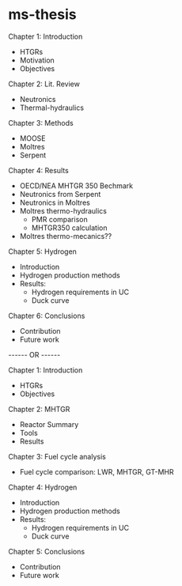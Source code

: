 # ms-thesis

Chapter 1: Introduction
* HTGRs
* Motivation
* Objectives

Chapter 2: Lit. Review
* Neutronics
* Thermal-hydraulics

Chapter 3: Methods
* MOOSE
* Moltres
* Serpent

Chapter 4: Results
* OECD/NEA MHTGR 350 Bechmark
* Neutronics from Serpent
* Neutronics in Moltres
* Moltres thermo-hydraulics
	* PMR comparison
	* MHTGR350 calculation
* Moltres thermo-mecanics??

Chapter 5: Hydrogen
* Introduction
* Hydrogen production methods
* Results:
	- Hydrogen requirements in UC
	- Duck curve

Chapter 6: Conclusions
* Contribution
* Future work


------ OR ------

Chapter 1: Introduction
* HTGRs
* Objectives

Chapter 2: MHTGR
* Reactor Summary
* Tools
* Results

Chapter 3: Fuel cycle analysis
* Fuel cycle comparison: LWR, MHTGR, GT-MHR

Chapter 4: Hydrogen
* Introduction
* Hydrogen production methods
* Results:
	- Hydrogen requirements in UC
	- Duck curve

Chapter 5: Conclusions
* Contribution
* Future work